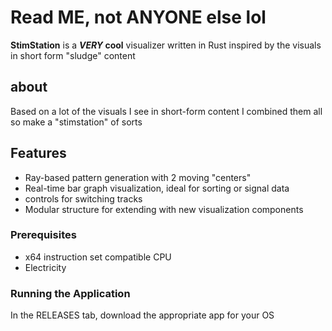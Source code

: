 # Read ME, not ANYONE else lol

**StimStation** is a **_VERY_ cool** visualizer written in Rust inspired by the visuals in short form "sludge" content
 
## about

Based on a lot of the visuals I see in short-form content I combined them all so make a "stimstation" of sorts

## Features

- Ray-based pattern generation with 2 moving "centers"
- Real-time bar graph visualization, ideal for sorting or signal data
- controls for switching tracks
- Modular structure for extending with new visualization components

### Prerequisites

- x64 instruction set compatible CPU
- Electricity
  
### Running the Application
In the RELEASES tab, download the appropriate app for your OS
